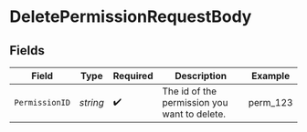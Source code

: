 # DeletePermissionRequestBody


## Fields

| Field                                        | Type                                         | Required                                     | Description                                  | Example                                      |
| -------------------------------------------- | -------------------------------------------- | -------------------------------------------- | -------------------------------------------- | -------------------------------------------- |
| `PermissionID`                               | *string*                                     | :heavy_check_mark:                           | The id of the permission you want to delete. | perm_123                                     |
